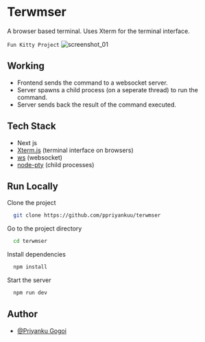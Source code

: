 
# Terwmser
A browser based terminal. Uses Xterm for the terminal interface.

```Fun Kitty Project```
![screenshot_01](https://i.postimg.cc/qM9TZJrL/ss.png)

## Working
- Frontend sends the command to a websocket server.
- Server spawns a child process (on a seperate thread) to run the command.
- Server sends back the result of the command executed.

## Tech Stack
- Next js
- [Xterm.js](https://xtermjs.org/) (terminal interface on browsers)
- [ws](https://www.npmjs.com/package/ws) (websocket)
- [node-pty](https://github.com/ppriyankuu) (child processes)



## Run Locally

Clone the project

```bash
  git clone https://github.com/ppriyankuu/terwmser
```

Go to the project directory

```bash
  cd terwmser
```

Install dependencies

```bash
  npm install
```

Start the server

```bash
  npm run dev
```


## Author
- [@Priyanku Gogoi](https://github.com/ppriyankuu)